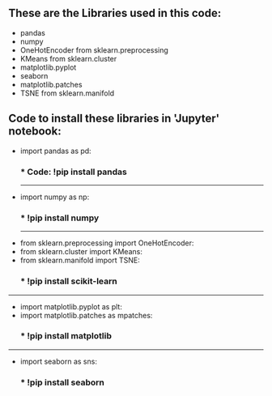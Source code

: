 ## **These are the Libraries used in this code:**

* pandas 
* numpy 
* OneHotEncoder from sklearn.preprocessing
* KMeans from sklearn.cluster 
* matplotlib.pyplot 
* seaborn 
* matplotlib.patches
* TSNE from sklearn.manifold

## **Code to install these libraries in 'Jupyter' notebook:**
* import pandas as pd:
  ### * Code: !pip install pandas
  ---------------------------------------------------
* import numpy as np:
  ### * !pip install numpy
  ---------------------------------------------------
* from sklearn.preprocessing import OneHotEncoder:
* from sklearn.cluster import KMeans:
* from sklearn.manifold import TSNE:
  ### * !pip install scikit-learn
 ---------------------------------------------------
* import matplotlib.pyplot as plt:
* import matplotlib.patches as mpatches:
  ### * !pip install matplotlib
 ---------------------------------------------------
* import seaborn as sns:
  ### * !pip install seaborn
